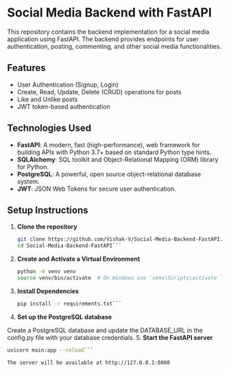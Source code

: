 # Social Media Backend with FastAPI

This repository contains the backend implementation for a social media application using FastAPI. The backend provides endpoints for user authentication, posting, commenting, and other social media functionalities.

## Features

- User Authentication (Signup, Login)
- Create, Read, Update, Delete (CRUD) operations for posts
- Like and Unlike posts
- JWT token-based authentication

## Technologies Used

- **FastAPI**: A modern, fast (high-performance), web framework for building APIs with Python 3.7+ based on standard Python type hints.
- **SQLAlchemy**: SQL toolkit and Object-Relational Mapping (ORM) library for Python.
- **PostgreSQL**: A powerful, open source object-relational database system.
- **JWT**: JSON Web Tokens for secure user authentication.

## Setup Instructions

1. **Clone the repository**

   ```bash
   git clone https://github.com/Vishak-V/Social-Media-Backend-FastAPI.git
   cd Social-Media-Backend-FastAPI```
2. **Create and Activate a Virtual Environment**
  
   ```bash
   python -m venv venv
   source venv/bin/activate  # On Windows use `venv\Scripts\activate```
3. **Install Dependencies**
   ```bash
   pip install -r requirements.txt```
4. **Set up the PostgreSQL database**
   
Create a PostgreSQL database and update the DATABASE_URL in the config.py file with your database credentials.
5. **Start the FastAPI server**
   ```bash
   uvicorn main:app --reload```

The server will be available at http://127.0.0.1:8000



